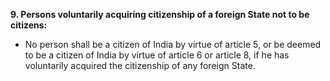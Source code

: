 **9. Persons voluntarily acquiring citizenship of a foreign State not to be citizens:** 
- No person shall be a citizen of India by virtue of article 5, or be deemed to be a citizen of India by virtue of article 6 or article 8, if he has voluntarily acquired the citizenship of any foreign State.